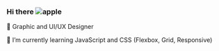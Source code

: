 ### Hi there ![apple](https://user-images.githubusercontent.com/8073781/142518708-cd623809-3bce-4aaa-a66f-e21446529ff0.gif)

👧 Graphic and UI/UX Designer

🌱 I’m currently learning JavaScript and CSS (Flexbox, Grid, Responsive)
